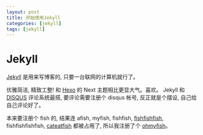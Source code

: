 ```yaml
---
layout: post
title: 开始使用Jekyll
categories: [jekyll]
tags: [jekyll]
---
```


# Jekyll

[Jekyll](http://www.devtalking.com/articles/git-gitHub-markdown-jekyll/) 是用来写博客的, 只要一台联网的计算机就行了。

优雅简洁, 精致工整!  和 [Hexo](http://chenyf.gitcafe.io/) 的 Next 主题相比更显大气。喜欢。 Jekyll 和 [DISQUS](https://disqus.com) 评论系统最搭, 要评论需要注册个 disqus 帐号, 反正就是个摆设, 自己给自己评论好了。

本来要注册个 fish 的, 结果连 afish, myfish, fishfish, [fishfishfish](https://github.com/Fishfishfish), fishfishfishfish, [cateatfish](https://github.com/cateatfish) 都被占用了, 所以我注册了个 [ohmyfish](http://ohmyfish.github.io)。